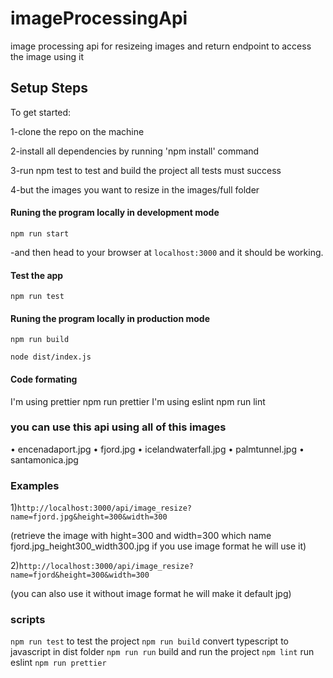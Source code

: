 # imageProcessingApi

image processing api for resizeing images and return endpoint to access the image using it

## Setup Steps

To get started:

1-clone the repo on the machine

2-install all dependencies by running 'npm install' command

3-run npm test to test and build the project all tests must success

4-but the images you want to resize in the images/full folder

#### Runing the program locally in development mode

`npm run start`

-and then head to your browser at `localhost:3000` and it should be working.

#### Test the app

    npm run test

#### Runing the program locally in production mode

`npm run build`

`node dist/index.js`

#### Code formating

I'm using prettier
npm run prettier
I'm using eslint
npm run lint

### you can use this api using all of this images

• encenadaport.jpg
• fjord.jpg
• icelandwaterfall.jpg
• palmtunnel.jpg
• santamonica.jpg

### Examples

1)`http://localhost:3000/api/image_resize?name=fjord.jpg&height=300&width=300`

(retrieve the image with hight=300 and width=300 which name fjord.jpg_height300_width300.jpg if you use image format he will use it)

2)`http://localhost:3000/api/image_resize?name=fjord&height=300&width=300`

(you can also use it without image format he will make it default jpg)

### scripts

`npm run test` to test the project
`npm run build` convert typescript to javascript in dist folder
`npm run run` build and run the project
`npm lint` run eslint
`npm run prettier`
